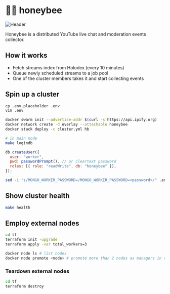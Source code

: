 # 🍯🐝 honeybee

![Header](https://raw.githubusercontent.com/uetchy/honeybee/master/.github/header.png)

Honeybee is a distributed YouTube live chat and moderation events collector.

## How it works

- Fetch streams index from Holodex (every 10 minutes)
- Queue newly scheduled streams to a job pool
- One of the cluster members takes it and start collecting events

## Spin up a cluster

```bash
cp .env.placeholder .env
vim .env

docker swarm init --advertise-addr $(curl -s https://api.ipify.org)
docker network create -d overlay --attachable honeybee
docker stack deploy -c cluster.yml hb
```

```bash
# in main node
make logindb
```

```js
db.createUser({
  user: "worker",
  pwd: passwordPrompt(), // or cleartext password
  roles: [{ role: "readWrite", db: "honeybee" }],
});
```

```bash
sed -i "s/MONGO_WORKER_PASSWORD=/MONGO_WORKER_PASSWORD=<password>/" .env
```

## Show cluster health

```bash
make health
```

## Employ external nodes

```bash
cd tf
terraform init -upgrade
terraform apply -var total_workers=3

docker node ls # list nodes
docker node promote <node> # promote more than 2 nodes as managers in case of changing ip address of main node
```

### Teardown external nodes

```bash
cd tf
terraform destroy
```
